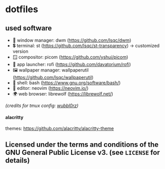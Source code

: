 # dotfiles

## used software
- 🔧 window manager: dwm (<a href="https://github.com/lsqc/dwm">https://github.com/lsqc/dwm</a>)
- 💲 terminal: st (<a href="https://github.com/lsqc/st-transparency">https://github.com/lsqc/st-transparency</a>) -> customized version
- 🪟 compositor: picom (<a href="https://github.com/yshui/picom">https://github.com/yshui/picom</a>)
- 🚀 app launcher: rofi (<a href="https://github.com/davatorium/rofi">https://github.com/davatorium/rofi</a>)
- 🖼️ wallpaper manager: wallpaperutil (<a href="https://github.com/lsqc/wallpaperutil">https://github.com/lsqc/wallpaperutil</a>)
- 🐚 shell: bash (<a href="https://www.gnu.org/software/bash/">https://www.gnu.org/software/bash/</a>) 
- 📝 editor: neovim (<a href="https://neovim.io/">https://neovim.io/</a>)
- 🌍 web browser: librewolf (<a href='https://librewolf.net'>https://librewolf.net/</a>)

<i>(credits for tmux config: <a href="https://github.com/wubbl0rz/">wubbl0rz</a>)</i>

#### alacritty

themes: <a href="https://github.com/alacritty/alacritty-theme">https://github.com/alacritty/alacritty-theme</a>

## Licensed under the terms and conditions of the GNU General Public License v3. (see `LICENSE` for details)
